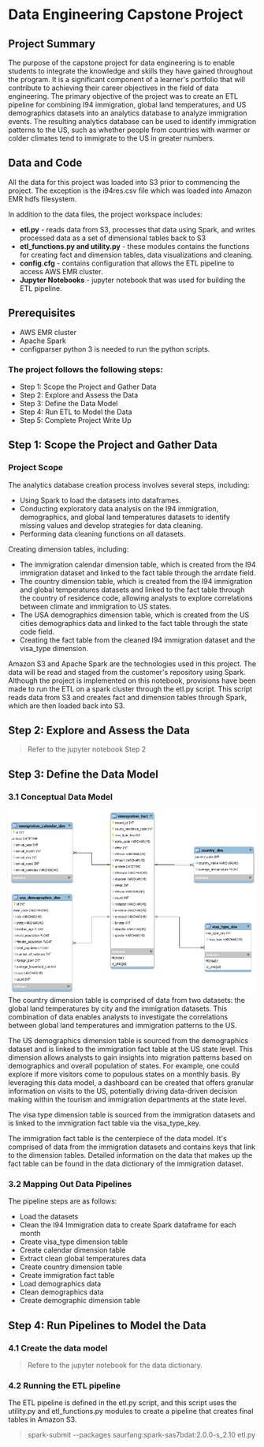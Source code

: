 # Data Engineering Capstone Project

## Project Summary
The purpose of the capstone project for data engineering is to enable students to integrate the knowledge and skills they have gained throughout the program. It is a significant component of a learner's portfolio that will contribute to achieving their career objectives in the field of data engineering. The primary objective of the project was to create an ETL pipeline for combining I94 immigration, global land temperatures, and US demographics datasets into an analytics database to analyze immigration events. The resulting analytics database can be used to identify immigration patterns to the US, such as whether people from countries with warmer or colder climates tend to immigrate to the US in greater numbers.


## Data and Code
All the data for this project was loaded into S3 prior to commencing the project. The exception is the i94res.csv file which was loaded into Amazon EMR hdfs filesystem. 

In addition to the data files, the project workspace includes:
* **etl.py** - reads data from S3, processes that data using Spark, and writes processed data as a set of dimensional tables back to S3
* **etl_functions.py and utility.py** - these modules contains the functions for creating fact and dimension tables, data visualizations and cleaning. 
* **config.cfg** - contains configuration that allows the ETL pipeline to access AWS EMR cluster. 
* **Jupyter Notebooks** - jupyter notebook that was used for building the ETL pipeline.

## Prerequisites
* AWS EMR cluster
* Apache Spark
* configparser
python 3 is needed to run the python scripts.

### The project follows the following steps:
* Step 1: Scope the Project and Gather Data
* Step 2: Explore and Assess the Data
* Step 3: Define the Data Model
* Step 4: Run ETL to Model the Data
* Step 5: Complete Project Write Up

## Step 1: Scope the Project and Gather Data
### Project Scope
The analytics database creation process involves several steps, including:

- Using Spark to load the datasets into dataframes.
- Conducting exploratory data analysis on the I94 immigration, demographics, and global land temperatures datasets to identify missing values and develop strategies for data cleaning.
- Performing data cleaning functions on all datasets.

Creating dimension tables, including:
- The immigration calendar dimension table, which is created from the I94 immigration dataset and linked to the fact table through the arrdate field.
- The country dimension table, which is created from the I94 immigration and global temperatures datasets and linked to the fact table through the country of residence code, allowing analysts to explore correlations between climate and immigration to US states.
- The USA demographics dimension table, which is created from the US cities demographics data and linked to the fact table through the state code field.
- Creating the fact table from the cleaned I94 immigration dataset and the visa_type dimension.


Amazon S3 and Apache Spark are the technologies used in this project. The data will be read and staged from the customer's repository using Spark. Although the project is implemented on this notebook, provisions have been made to run the ETL on a spark cluster through the etl.py script. This script reads data from S3 and creates fact and dimension tables through Spark, which are then loaded back into S3.
## Step 2: Explore and Assess the Data
> Refer to the jupyter notebook Step 2

## Step 3: Define the Data Model
### 3.1 Conceptual Data Model

![Database schema](conceptual_model.png)
The country dimension table is comprised of data from two datasets: the global land temperatures by city and the immigration datasets. This combination of data enables analysts to investigate the correlations between global land temperatures and immigration patterns to the US.

The US demographics dimension table is sourced from the demographics dataset and is linked to the immigration fact table at the US state level. This dimension allows analysts to gain insights into migration patterns based on demographics and overall population of states. For example, one could explore if more visitors come to populous states on a monthly basis. By leveraging this data model, a dashboard can be created that offers granular information on visits to the US, potentially driving data-driven decision making within the tourism and immigration departments at the state level.

The visa type dimension table is sourced from the immigration datasets and is linked to the immigration fact table via the visa_type_key.

The immigration fact table is the centerpiece of the data model. It's comprised of data from the immigration datasets and contains keys that link to the dimension tables. Detailed information on the data that makes up the fact table can be found in the data dictionary of the immigration dataset.

### 3.2 Mapping Out Data Pipelines
The pipeline steps are as follows:
* Load the datasets
* Clean the I94 Immigration data to create Spark dataframe for each month
* Create visa_type dimension table
* Create calendar dimension table
* Extract clean global temperatures data
* Create country dimension table
* Create immigration fact table
* Load demographics data
* Clean demographics data
* Create demographic dimension table

## Step 4: Run Pipelines to Model the Data 
### 4.1 Create the data model
> Refere to the jupyter notebook for the data dictionary.

### 4.2 Running the ETL pipeline
The ETL pipeline is defined in the etl.py script, and this script uses the utility.py and etl_functions.py modules to create a pipeline that creates final tables in Amazon S3.
> spark-submit --packages saurfang:spark-sas7bdat:2.0.0-s_2.10 etl.py 

